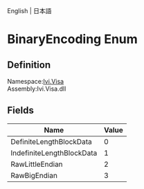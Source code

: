 English | 日本語

# BinaryEncoding Enum

## Definition
Namespace:[Ivi.Visa](../Visa.md)<BR>
Assembly:Ivi.Visa.dll

## Fields

|Name|Value|
|---|---|
|DefiniteLengthBlockData|0|
|IndefiniteLengthBlockData|1|
|RawLittleEndian|2|
|RawBigEndian|3|
